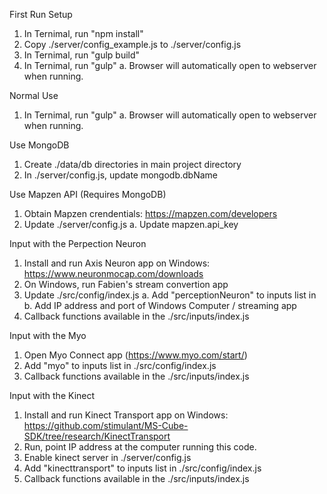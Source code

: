 First Run Setup  
1. In Ternimal, run "npm install"  
2. Copy ./server/config_example.js to ./server/config.js  
3. In Ternimal, run "gulp build"
4. In Ternimal, run "gulp"
  a. Browser will automatically open to webserver when running.

Normal Use  
1. In Ternimal, run "gulp"
  a. Browser will automatically open to webserver when running.

Use MongoDB  
1. Create ./data/db directories in main project directory  
2. In ./server/config.js, update mongodb.dbName  

Use Mapzen API (Requires MongoDB)  
1. Obtain Mapzen crendentials: https://mapzen.com/developers  
2. Update ./server/config.js
  a. Update mapzen.api_key  

Input with the Perpection Neuron  
1. Install and run Axis Neuron app on Windows: https://www.neuronmocap.com/downloads  
2. On Windows, run Fabien's stream convertion app  
3. Update ./src/config/index.js
  a. Add "perceptionNeuron" to inputs list in
  b. Add IP address and port of Windows Computer / streaming app  
4. Callback functions available in the ./src/inputs/index.js  

Input with the Myo  
1. Open Myo Connect app (https://www.myo.com/start/)  
2. Add "myo" to inputs list in ./src/config/index.js  
3. Callback functions available in the ./src/inputs/index.js  
  
Input with the Kinect  
1. Install and run Kinect Transport app on Windows: https://github.com/stimulant/MS-Cube-SDK/tree/research/KinectTransport  
2. Run, point IP address at the computer running this code.  
3. Enable kinect server in ./server/config.js  
4. Add "kinecttransport" to inputs list in ./src/config/index.js  
5. Callback functions available in the ./src/inputs/index.js  
